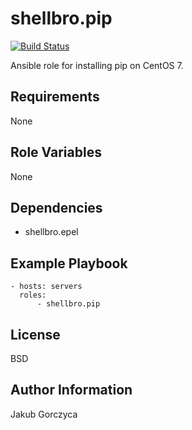 shellbro.pip
============

[![Build Status](https://travis-ci.org/shellbro/ansible-role-pip.svg?branch=master)](https://travis-ci.org/shellbro/ansible-role-pip)

Ansible role for installing pip on CentOS 7.

Requirements
------------

None

Role Variables
--------------

None

Dependencies
------------

* shellbro.epel

Example Playbook
----------------

    - hosts: servers
      roles:
          - shellbro.pip

License
-------

BSD

Author Information
------------------

Jakub Gorczyca
